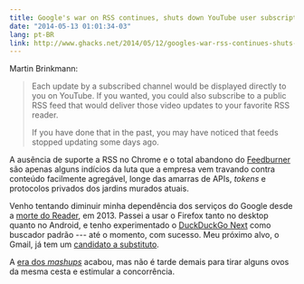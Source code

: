 ```yaml
---
title: Google's war on RSS continues, shuts down YouTube user subscriptions feeds
date: "2014-05-13 01:01:34-03"
lang: pt-BR
link: http://www.ghacks.net/2014/05/12/googles-war-rss-continues-shuts-youtube-user-subscriptions-feeds/
---
```


Martin Brinkmann:

> Each update by a subscribed channel would be displayed directly to you on YouTube. If you wanted, you could also subscribe to a public RSS feed that would deliver those video updates to your favorite RSS reader.
>
> If you have done that in the past, you may have noticed that feeds stopped updating some days ago.

A ausência de suporte a RSS no Chrome e o total abandono do [Feedburner](http://feedburner.google.com/) são apenas alguns indícios da luta que a empresa vem travando contra conteúdo facilmente agregável, longe das amarras de APIs, _tokens_ e protocolos privados dos jardins murados atuais.

Venho tentando diminuir minha dependência dos serviços do Google desde a [morte do Reader](http://googleblog.blogspot.com.au/2013/03/a-second-spring-of-cleaning.html), em 2013. Passei a usar o Firefox tanto no desktop quanto no Android, e tenho experimentado o [DuckDuckGo Next](http://next.duckduckgo.com/) como buscador padrão --- até o momento, com sucesso. Meu próximo alvo, o Gmail, já tem um [candidato a substituto](https://www.fastmail.fm/).

A [era dos _mashups_](http://dashes.com/anil/2012/12/the-web-we-lost.html) acabou, mas não é tarde demais para tirar alguns ovos da mesma cesta e estimular a concorrência.
